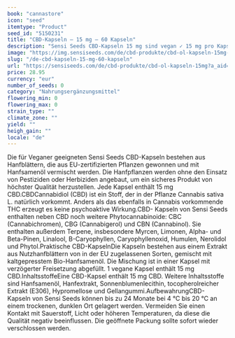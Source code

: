 ```yaml
---
book: "cannastore"
icon: "seed"
itemtype: "Product"
seed_id: "5150231"
title: "CBD-Kapseln – 15 mg – 60 Kapseln"
description: "Sensi Seeds CBD-Kapseln 15 mg sind vegan ✓ 15 mg pro Kapsel ✓ 60 Kapseln pro Flasche ✓ 900 mg CBD pro Flasche ✓ Hergestellt mit Bio-Hanfsamenöl."
image: "https://img.sensiseeds.com/de/cbd-produkte/cbd-ol-kapseln-15mg-image.png"
slug: "/de-cbd-kapseln-15-mg-60-kapseln"
url: "https://sensiseeds.com/de/cbd-produkte/cbd-ol-kapseln-15mg?a_aid=cannastore"
price: 28.95
currency: "eur"
number_of_seeds: 0
category: "Nahrungsergänzungsmittel"
flowering_min: 0
flowering_max: 0
strain_type: ""
climate_zone: ""
yield: ""
heigh_gain: ""
locale: "de"
---
```

Die für Veganer geeigneten Sensi Seeds CBD-Kapseln bestehen aus Hanfblättern, die aus EU-zertifizierten Pflanzen gewonnen und mit Hanfsamenöl vermischt werden. Die Hanfpflanzen werden ohne den Einsatz von Pestiziden oder Herbiziden angebaut, um ein sicheres Produkt von höchster Qualität herzustellen. Jede Kapsel enthält 15 mg CBD.CBDCannabidiol (CBD) ist ein Stoff, der in der Pflanze Cannabis sativa L. natürlich vorkommt. Anders als das ebenfalls in Cannabis vorkommende THC erzeugt es keine psychoaktive Wirkung.CBD- Kapseln von Sensi Seeds enthalten neben CBD noch weitere Phytocannabinoide: CBC (Cannabichromen), CBG (Cannabigerol) und CBN (Cannabinol). Sie enthalten außerdem Terpene, insbesondere Myrcen, Limonen, Alpha- und Beta-Pinen, Linalool, B-Caryophyllen, Caryophyllenoxid, Humulen, Nerolidol und Phytol.Praktische CBD-KapselnDie Kapseln bestehen aus einem Extrakt aus Nutzhanfblättern von in der EU zugelassenen Sorten, gemischt mit kaltgepresstem Bio-Hanfsamenöl. Die Mischung ist in einer Kapsel mit verzögerter Freisetzung abgefüllt. 1 vegane Kapsel enthält 15 mg CBD.InhaltsstoffeEine CBD-Kapsel enthält 15 mg CBD. Weitere Inhaltsstoffe sind Hanfsamenöl, Hanfextrakt, Sonnenblumenlecithin, tocopherolreicher Extrakt (E306), Hypromellose und Gellangummi.AufbewahrungCBD- Kapseln von Sensi Seeds können bis zu 24 Monate bei 4 °C bis 20 °C an einem trockenen, dunklen Ort gelagert werden. Vermeiden Sie einen Kontakt mit Sauerstoff, Licht oder höheren Temperaturen, da diese die Qualität negativ beeinflussen. Die geöffnete Packung sollte sofort wieder verschlossen werden.

